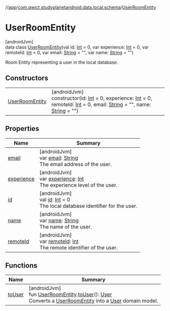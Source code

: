 //[app](../../../index.md)/[com.qwict.studyplanetandroid.data.local.schema](../index.md)/[UserRoomEntity](index.md)

# UserRoomEntity

[androidJvm]\
data class [UserRoomEntity](index.md)(val id: [Int](https://kotlinlang.org/api/latest/jvm/stdlib/kotlin/-int/index.html) = 0, var experience: [Int](https://kotlinlang.org/api/latest/jvm/stdlib/kotlin/-int/index.html) = 0, var remoteId: [Int](https://kotlinlang.org/api/latest/jvm/stdlib/kotlin/-int/index.html) = 0, var email: [String](https://kotlinlang.org/api/latest/jvm/stdlib/kotlin/-string/index.html) = &quot;&quot;, var name: [String](https://kotlinlang.org/api/latest/jvm/stdlib/kotlin/-string/index.html) = &quot;&quot;)

Room Entity representing a user in the local database.

## Constructors

| | |
|---|---|
| [UserRoomEntity](-user-room-entity.md) | [androidJvm]<br>constructor(id: [Int](https://kotlinlang.org/api/latest/jvm/stdlib/kotlin/-int/index.html) = 0, experience: [Int](https://kotlinlang.org/api/latest/jvm/stdlib/kotlin/-int/index.html) = 0, remoteId: [Int](https://kotlinlang.org/api/latest/jvm/stdlib/kotlin/-int/index.html) = 0, email: [String](https://kotlinlang.org/api/latest/jvm/stdlib/kotlin/-string/index.html) = &quot;&quot;, name: [String](https://kotlinlang.org/api/latest/jvm/stdlib/kotlin/-string/index.html) = &quot;&quot;) |

## Properties

| Name | Summary |
|---|---|
| [email](email.md) | [androidJvm]<br>var [email](email.md): [String](https://kotlinlang.org/api/latest/jvm/stdlib/kotlin/-string/index.html)<br>The email address of the user. |
| [experience](experience.md) | [androidJvm]<br>var [experience](experience.md): [Int](https://kotlinlang.org/api/latest/jvm/stdlib/kotlin/-int/index.html)<br>The experience level of the user. |
| [id](id.md) | [androidJvm]<br>val [id](id.md): [Int](https://kotlinlang.org/api/latest/jvm/stdlib/kotlin/-int/index.html) = 0<br>The local database identifier for the user. |
| [name](name.md) | [androidJvm]<br>var [name](name.md): [String](https://kotlinlang.org/api/latest/jvm/stdlib/kotlin/-string/index.html)<br>The name of the user. |
| [remoteId](remote-id.md) | [androidJvm]<br>var [remoteId](remote-id.md): [Int](https://kotlinlang.org/api/latest/jvm/stdlib/kotlin/-int/index.html)<br>The remote identifier of the user. |

## Functions

| Name | Summary |
|---|---|
| [toUser](../to-user.md) | [androidJvm]<br>fun [UserRoomEntity](index.md).[toUser](../to-user.md)(): [User](../../com.qwict.studyplanetandroid.domain.model/-user/index.md)<br>Converts a [UserRoomEntity](index.md) into a [User](../../com.qwict.studyplanetandroid.domain.model/-user/index.md) domain model. |
